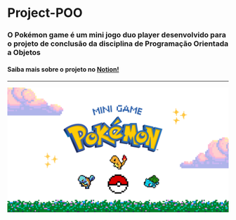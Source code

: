 # Project-POO
### O Pokémon game é um mini jogo duo player desenvolvido para o projeto de conclusão da disciplina de Programação Orientada a Objetos
#### Saiba mais sobre o projeto no <a href = "https://polydactyl-homburg-58c.notion.site/Estrutura-844f7ce9c91043918198adf00898365e"> Notion!

<hr>
<img src= "Pokemon-Game\images\MINI GAME.png">